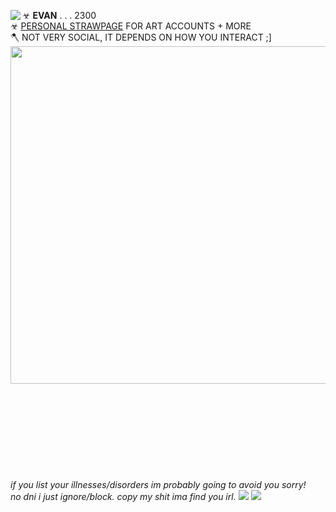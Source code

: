 ☣ **EVAN** . . . 2300 <img align="left" src="https://blob.gifcities.org/gifcities/2MLGHAVMDVV34Q22ZJ265A22OPI2QZO4.gif">  <br/> 
☣ [PERSONAL STRAWPAGE](https://z0mbielovejuice.straw.page) FOR ART ACCOUNTS + MORE
</br> 🪓 NOT VERY SOCIAL, IT DEPENDS ON HOW YOU INTERACT ;]
</br> <img width="540" src="https://i.imgur.com/Nc3gjDK.png"> 
<br/><br/><br/><br/><br/><br/><br/><br/> <br/>
<br/> *if you list your illnesses/disorders im probably going to avoid you sorry!*
<br/> *no dni i just ignore/block. copy my shit ima find you irl.* <img src="https://pixels.crd.co/assets/images/gallery02/eb638353.gif?v=29416114"> <img src="https://wilardo.crd.co/assets/images/gallery29/7b92b803.gif?v=c0a0770b"> 

